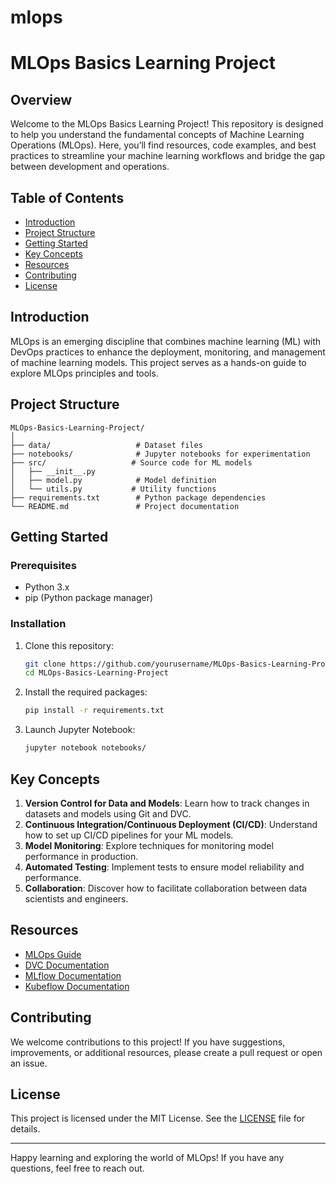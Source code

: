 # mlops
# MLOps Basics Learning Project

## Overview

Welcome to the MLOps Basics Learning Project! This repository is designed to help you understand the fundamental concepts of Machine Learning Operations (MLOps). Here, you’ll find resources, code examples, and best practices to streamline your machine learning workflows and bridge the gap between development and operations.

## Table of Contents

- [Introduction](#introduction)
- [Project Structure](#project-structure)
- [Getting Started](#getting-started)
- [Key Concepts](#key-concepts)
- [Resources](#resources)
- [Contributing](#contributing)
- [License](#license)

## Introduction

MLOps is an emerging discipline that combines machine learning (ML) with DevOps practices to enhance the deployment, monitoring, and management of machine learning models. This project serves as a hands-on guide to explore MLOps principles and tools.

## Project Structure

```
MLOps-Basics-Learning-Project/
│
├── data/                   # Dataset files
├── notebooks/              # Jupyter notebooks for experimentation
├── src/                   # Source code for ML models
│   ├── __init__.py
│   ├── model.py            # Model definition
│   └── utils.py           # Utility functions
├── requirements.txt        # Python package dependencies
└── README.md               # Project documentation
```

## Getting Started

### Prerequisites

- Python 3.x
- pip (Python package manager)

### Installation

1. Clone this repository:
   ```bash
   git clone https://github.com/yourusername/MLOps-Basics-Learning-Project.git
   cd MLOps-Basics-Learning-Project
   ```

2. Install the required packages:
   ```bash
   pip install -r requirements.txt
   ```

3. Launch Jupyter Notebook:
   ```bash
   jupyter notebook notebooks/
   ```

## Key Concepts

1. **Version Control for Data and Models**: Learn how to track changes in datasets and models using Git and DVC.
2. **Continuous Integration/Continuous Deployment (CI/CD)**: Understand how to set up CI/CD pipelines for your ML models.
3. **Model Monitoring**: Explore techniques for monitoring model performance in production.
4. **Automated Testing**: Implement tests to ensure model reliability and performance.
5. **Collaboration**: Discover how to facilitate collaboration between data scientists and engineers.

## Resources

- [MLOps Guide](https://mlops.guide/)
- [DVC Documentation](https://dvc.org/doc)
- [MLflow Documentation](https://www.mlflow.org/docs/latest/index.html)
- [Kubeflow Documentation](https://kubeflow.org/docs/)

## Contributing

We welcome contributions to this project! If you have suggestions, improvements, or additional resources, please create a pull request or open an issue.

## License

This project is licensed under the MIT License. See the [LICENSE](LICENSE) file for details.

---

Happy learning and exploring the world of MLOps! If you have any questions, feel free to reach out.